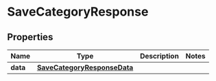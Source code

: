 

# SaveCategoryResponse


## Properties

| Name | Type | Description | Notes |
|------------ | ------------- | ------------- | -------------|
|**data** | [**SaveCategoryResponseData**](SaveCategoryResponseData.md) |  |  |



